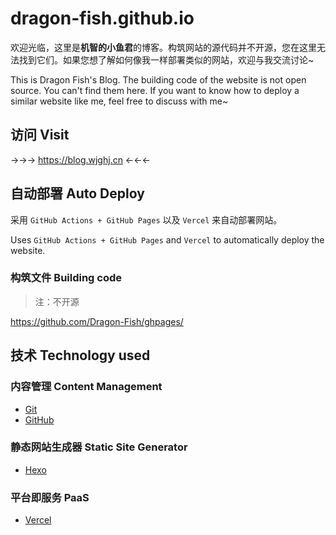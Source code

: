 # dragon-fish.github.io

欢迎光临，这里是**机智的小鱼君**的博客。构筑网站的源代码并不开源，您在这里无法找到它们。如果您想了解如何像我一样部署类似的网站，欢迎与我交流讨论~

This is Dragon Fish's Blog. The building code of the website is not open source. You can't find them here. If you want to know how to deploy a similar website like me, feel free to discuss with me~

## 访问 Visit

→→→ <https://blog.wjghj.cn> ←←←

## 自动部署 Auto Deploy

采用 `GitHub Actions + GitHub Pages` 以及 `Vercel` 来自动部署网站。

Uses `GitHub Actions + GitHub Pages` and `Vercel` to automatically deploy the website.

### 构筑文件 Building code

> 注：不开源

https://github.com/Dragon-Fish/ghpages/

## 技术 Technology used

### 内容管理 Content Management

- [Git](https://git-scm.com/)
- [GitHub](https://github.com/)

### 静态网站生成器 Static Site Generator

- [Hexo](https://hexo.io/)

### 平台即服务 PaaS

- [Vercel](https://www.vercel.com/)

<script>location.href = 'https://blog.wjghj.cn'</script>
